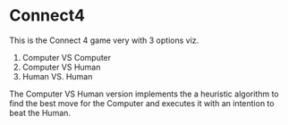 # Connect4
This is the Connect 4 game very with 3 options viz.
  1. Computer VS Computer
  2. Computer VS Human
  3. Human VS. Human

The Computer VS Human version implements the a heuristic algorithm to find the best move
for the Computer and executes it with an intention to beat the Human.  
